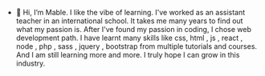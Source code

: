 - 👋 Hi, I’m Mable.
   I like the vibe of learning.
   I've worked as an assistant teacher in an international school.
   It takes me many years to find out what my passion is.
   After I've found my passion in coding, I chose web development path.
  I have learnt many skills like css, html , js , react , node , php , sass , jquery , bootstrap from multiple tutorials and courses.
  And I am still learning more and more.
  I truly hope I can grow in this industry. 
<!---
EmeraldMable/EmeraldMable is a ✨ special ✨ repository because its `README.md` (this file) appears on your GitHub profile.
You can click the Preview link to take a look at your changes.
--->
